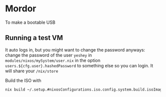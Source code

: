 # Mordor

To make a bootable USB

## Running a test VM

It auto logs in, but you might want to change the password anyways: change the password of the user `yeshey` in `modules/nixos/mySystem/user.nix` in the option `users.${cfg.user}.hashedPassword` to something else so you can login.
It will share your `/nix/store`

Build the ISO with
```bash
nix build ~/.setup.#nixosConfigurations.iso.config.system.build.isoImage
```
